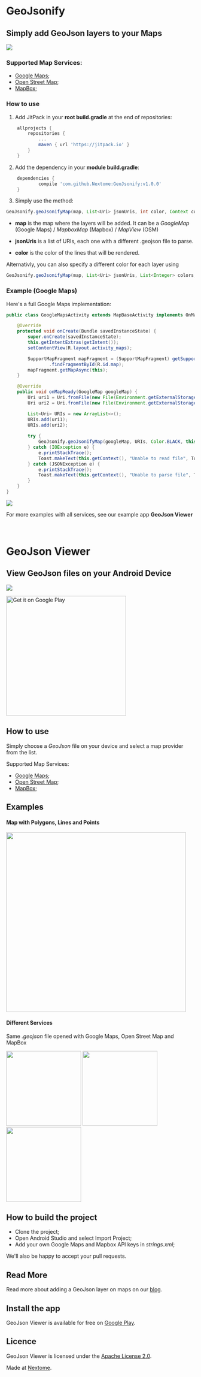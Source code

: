 # GeoJsonify
## Simply add GeoJson layers to your Maps
[![](https://jitpack.io/v/Nextome/GeoJsonify.svg)](https://jitpack.io/#Nextome/GeoJsonify)
<br>
### Supported Map Services:
 * [Google Maps](https://maps.google.com/);
 * [Open Street Map](https://www.openstreetmap.org);
 * [MapBox](https://www.mapbox.com/);

### How to use
1. Add JitPack in your **root build.gradle** at the end of repositories:
```gradle
	allprojects {
		repositories {
			...
			maven { url 'https://jitpack.io' }
		}
	}
```
2. Add the dependency in your **module build.gradle**:
```gradle
	dependencies {
	        compile 'com.github.Nextome:GeoJsonify:v1.0.0'
	}

```

3. Simply use the method:
```java
GeoJsonify.geoJsonifyMap(map, List<Uri> jsonUris, int color, Context context);
```

* **map** is the map where the layers will be added.
It can be a *GoogleMap* (Google Maps) / *MapboxMap* (Mapbox) / *MapView* (OSM)

* **jsonUris** is a list of URIs, each one with a different .geojson file to parse.
* **color** is the color of the lines that will be rendered.

Alternativly, you can also specify a different color for each layer using
```java
GeoJsonify.geoJsonifyMap(map, List<Uri> jsonUris, List<Integer> colors, Context context);
```

### Example (Google Maps)
Here's a full Google Maps implementation:
```java
public class GoogleMapsActivity extends MapBaseActivity implements OnMapReadyCallback {

    @Override
    protected void onCreate(Bundle savedInstanceState) {
        super.onCreate(savedInstanceState);
        this.getIntentExtras(getIntent());
        setContentView(R.layout.activity_maps);

        SupportMapFragment mapFragment = (SupportMapFragment) getSupportFragmentManager()
                .findFragmentById(R.id.map);
        mapFragment.getMapAsync(this);
    }

    @Override
    public void onMapReady(GoogleMap googleMap) {
        Uri uri1 = Uri.fromFile(new File(Environment.getExternalStorageDirectory().getPath() + "italy.geojson"));
        Uri uri2 = Uri.fromFile(new File(Environment.getExternalStorageDirectory().getPath() + "puglia.geojson"));

        List<Uri> URIs = new ArrayList<>();
        URIs.add(uri1);
        URIs.add(uri2);
        
        try {
            GeoJsonify.geoJsonifyMap(googleMap, URIs, Color.BLACK, this.getContext());
        } catch (IOException e) {
            e.printStackTrace();
            Toast.makeText(this.getContext(), "Unable to read file", Toast.LENGTH_SHORT).show();
        } catch (JSONException e) {
            e.printStackTrace();
            Toast.makeText(this.getContext(), "Unable to parse file", Toast.LENGTH_SHORT).show();
        }
    }
}
```

![](https://lh3.googleusercontent.com/IOziKkwBfPIyOLsQhWddI36wqQJs2lHB34g8A2JyrYrnTNp6Q3HCrtkIkfAdB8qWppgA=h900-rw)


For more examples with all services, see our example app **GeoJson Viewer**
<br>
<br>
<br>
# GeoJson Viewer
## View GeoJson files on your Android Device

[![](https://github.com/Nextome/geojson-viewer/blob/master/resources/cover.jpg)](https://youtu.be/qo7hc_iLI6s)

<a href='com.nextome.geojsonviewer?pcampaignid=MKT-Other-global-all-co-prtnr-py-PartBadge-Mar2515-1'><img width="320" alt='Get it on Google Play' src='https://play.google.com/intl/en_us/badges/images/generic/en_badge_web_generic.png'/></a>


## How to use
Simply choose a _GeoJson_ file on your device and select a map provider from the list.

Supported Map Services:
 * [Google Maps](https://maps.google.com/);
 * [Open Street Map](https://www.openstreetmap.org);
 * [MapBox](https://www.mapbox.com/);
 
## Examples
#### Map with Polygons, Lines and Points
<img src="https://github.com/Nextome/geojson-viewer/blob/master/resources/example_path.png" width="480">

#### Different Services
Same _.geojson_ file opened with Google Maps, Open Street Map and MapBox

<img src="https://github.com/Nextome/geojson-viewer/blob/master/resources/example_gmaps.png" width="200"> <img src="https://github.com/Nextome/geojson-viewer/blob/master/resources/example_osm.png" width="200"> <img src="https://github.com/Nextome/geojson-viewer/blob/master/resources/example_mapbox.png" width="200">

## How to build the project
 * Clone the project;
 * Open Android Studio and select Import Project;
 * Add your own Google Maps and Mapbox API keys in _strings.xml_;
 
We'll also be happy to accept your pull requests.
 
## Read More
Read more about adding a GeoJson layer on maps on our [blog](https://medium.com/nextome/show-a-geojson-layer-on-google-maps-osm-mapbox-on-android-cd75b8377ba).
 

## Install the app
GeoJson Viewer is available for free on [Google Play](https://play.google.com/store/apps/details?id=com.nextome.geojsonviewer).

## Licence
GeoJson Viewer is licensed under the [Apache License 2.0](https://github.com/Nextome/geojson-viewer/blob/master/LICENSE).


Made at [Nextome](http://nextome.org/).
